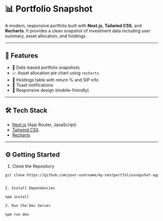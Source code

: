 # 📊 Portfolio Snapshot

A modern, responsive portfolio  built with **Next.js**, **Tailwind CSS**, and **Recharts**. It provides a clean snapshot of investment data including user summary, asset allocation, and holdings.

---

## 🚀 Features

- 📅 Date-based portfolio snapshots
- 📈 Asset allocation pie chart using `recharts`
- 💼 Holdings table with return % and SIP info
- 🔔 Toast notifications
- 📱 Responsive design (mobile-friendly)

---

## 🛠 Tech Stack

- [Next.js](https://nextjs.org/) (App Router, JavaScript)
- [Tailwind CSS](https://tailwindcss.com/)
- [Recharts](https://recharts.org/)

---

## ⚙️ Getting Started

1. Clone the Repository

```bash
git clone https://github.com/your-username/my-nextportfoliosnapshot-app.git


2. Install Dependencies

npm install

3. Run the Dev Server

npm run dev


